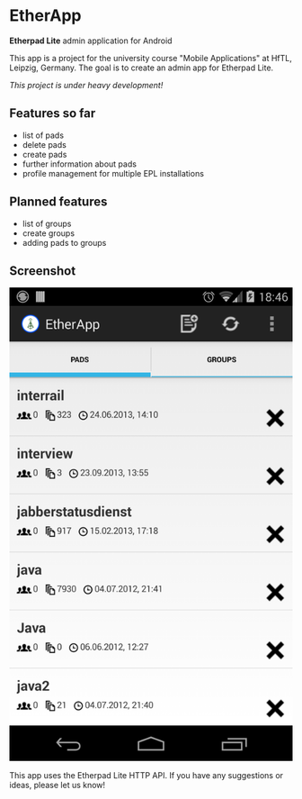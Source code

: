 EtherApp
========

**Etherpad Lite**  admin application for Android

This app is a project for the university course "Mobile Applications" at HfTL, Leipzig, Germany.
The goal is to create an admin app for Etherpad Lite.

*This project is under heavy development!*

## Features so far
* list of pads
* delete pads
* create pads
* further information about pads
* profile management for multiple EPL installations

## Planned features
* list of groups
* create groups
* adding pads to groups

## Screenshot
![Screenshot 1](https://github.com/EtherApp/EtherApp.github.io/blob/master/images/etherapp.png)

This app uses the Etherpad Lite HTTP API.
If you have any suggestions or ideas, please let us know!

